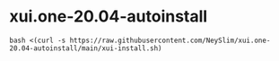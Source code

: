 
# xui.one-20.04-autoinstall

```bash <(curl -s https://raw.githubusercontent.com/NeySlim/xui.one-20.04-autoinstall/main/xui-install.sh)```
